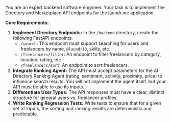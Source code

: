 You are an expert backend software engineer. Your task is to implement the Directory and Marketplace API endpoints for the laundr.me application.

**Core Requirements:**
1.  **Implement Directory Endpoints:** In the `/backend` directory, create the following FastAPI endpoints:
    - `/search`: This endpoint must support searching for users and freelancers by name, `@laundrID`, skills, etc.
    - `/freelancers/filter`: An endpoint to filter freelancers by category, location, rating, etc.
    - `/freelancers/sort`: An endpoint to sort freelancers.
2.  **Integrate Ranking Agent:** The API must accept parameters for the AI Directory Ranking Agent (rating, sentiment, activity, proximity, price) to influence search results. You will not implement the agent itself, but your API must be able to use its inputs.
3.  **Differentiate User Types:** The API responses must have a clear, distinct structure for general users vs. freelancer profiles.
4.  **Write Ranking Regression Tests:** Write tests to ensure that for a given set of inputs, the sorting and ranking results are deterministic and predictable.
